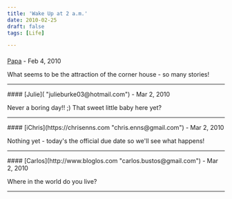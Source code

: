 ```yaml
---
title: 'Wake Up at 2 a.m.'
date: 2010-02-25
draft: false
tags: [Life]

---
```



#### 
[Papa]( "oatwd@sasktel.net") - <time datetime="2010-02-25 09:44:03">Feb 4, 2010</time>

What seems to be the attraction of the corner house - so many stories!
<hr />
#### 
[Julie]( "julieburke03@hotmail.com") - <time datetime="2010-03-02 06:26:17">Mar 2, 2010</time>

Never a boring day!! ;) That sweet little baby here yet?
<hr />
#### 
[iChris](https://chrisenns.com "chris.enns@gmail.com") - <time datetime="2010-03-02 08:05:36">Mar 2, 2010</time>

Nothing yet - today's the official due date so we'll see what happens!
<hr />
#### 
[Carlos](http://www.bloglos.com "carlos.bustos@gmail.com") - <time datetime="2010-03-02 09:59:58">Mar 2, 2010</time>

Where in the world do you live?
<hr />

